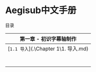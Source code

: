 # Aegisub中文手册

目录

| 第一章 - 初识字幕轴制作              |
| ------------------------------------ |
| [`1.1 导入`](.\Chapter 1\1. 导入.md) |
|                                      |
|                                      |
|                                      |
|                                      |
|                                      |
|                                      |
|                                      |


